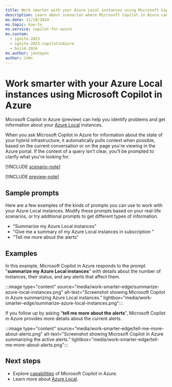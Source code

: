 ```yaml
---
title: Work smarter with your Azure Local instances using Microsoft Copilot in Azure
description: Learn about scenarios where Microsoft Copilot in Azure can help you work with your Azure Local instances.
ms.date: 11/19/2024
ms.topic: how-to
ms.service: copilot-for-azure
ms.custom:
  - ignite-2023
  - ignite-2023-copilotinAzure
  - build-2024
ms.author: jenhayes
author: JnHs
---
```


# Work smarter with your Azure Local instances using Microsoft Copilot in Azure

Microsoft Copilot in Azure (preview) can help you identify problems and get information about your [Azure Local](/azure/azure-local/overview) instances.

When you ask Microsoft Copilot in Azure for information about the state of your hybrid infrastructure, it automatically pulls context when possible, based on the current conversation or on the page you're viewing in the Azure portal. If the context of a query isn't clear, you'll be prompted to clarify what you're looking for.

[!INCLUDE [scenario-note](includes/scenario-note.md)]

[!INCLUDE [preview-note](includes/preview-note.md)]

## Sample prompts

Here are a few examples of the kinds of prompts you can use to work with your Azure Local instances. Modify these prompts based on your real-life scenarios, or try additional prompts to get different types of information.

- "Summarize my Azure Local instances"
- "Give me a summary of my Azure Local instances in subscription <subscriptionName>"
- "Tell me more about the alerts"

## Examples

In this example, Microsoft Copilot in Azure responds to the prompt "**summarize my Azure Local instances**" with details about the number of instances, their status, and any alerts that affect them.

:::image type="content" source="media/work-smarter-edge/summarize-azure-local-instances.png" alt-text="Screenshot showing Microsoft Copilot in Azure summarizing Azure Local instances." lightbox="media/work-smarter-edge/summarize-azure-local-instances.png":::

If you follow up by asking "**tell me more about the alerts**", Microsoft Copilot in Azure provides more details about the current alerts.

:::image type="content" source="media/work-smarter-edge/tell-me-more-about-alerts.png" alt-text="Screenshot showing Microsoft Copilot in Azure summarizing the active alerts." lightbox="media/work-smarter-edge/tell-me-more-about-alerts.png":::

## Next steps

- Explore [capabilities](capabilities.md) of Microsoft Copilot in Azure.
- Learn more about [Azure Local](/azure/azure-local/overview).
